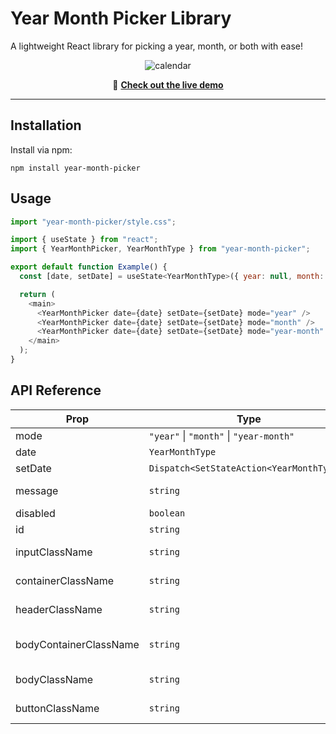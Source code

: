 # Year Month Picker Library

A lightweight React library for picking a year, month, or both with ease!

<p align="center">
  <img src="https://github.com/user-attachments/assets/ba0dac7b-fc19-4ea1-b29d-e6171277f4f3" alt="calendar" />
</p>
<p align="center">
  🔗 <strong><a href="https://mrbonk97.github.io/year-date-picker">Check out the live demo</a></strong>
</p>

---

## Installation

Install via npm:

```shell
npm install year-month-picker
```

## Usage

```js
import "year-month-picker/style.css";

import { useState } from "react";
import { YearMonthPicker, YearMonthType } from "year-month-picker";

export default function Example() {
  const [date, setDate] = useState<YearMonthType>({ year: null, month: null });

  return (
    <main>
      <YearMonthPicker date={date} setDate={setDate} mode="year" />
      <YearMonthPicker date={date} setDate={setDate} mode="month" />
      <YearMonthPicker date={date} setDate={setDate} mode="year-month" />
    </main>
  );
}
```

## API Reference

| Prop                   | Type                                      | Default            | Required |
| ---------------------- | ----------------------------------------- | ------------------ | -------- |
| mode                   | `"year"` \| `"month"` \| `"year-month"`   | year               | No       |
| date                   | `YearMonthType`                           | —                  | Yes      |
| setDate                | `Dispatch<SetStateAction<YearMonthType>>` | —                  | Yes      |
| message                | `string`                                  | Pick a date        | No       |
| disabled               | `boolean`                                 | false              | No       |
| id                     | `string`                                  | —                  | No       |
| inputClassName         | `string`                                  | ymp-input          | No       |
| containerClassName     | `string`                                  | ymp-container      | No       |
| headerClassName        | `string`                                  | ymp-header         | No       |
| bodyContainerClassName | `string`                                  | ymp-body-container | No       |
| bodyClassName          | `string`                                  | ymp-body           | No       |
| buttonClassName        | `string`                                  | ymp-button         | No       |
